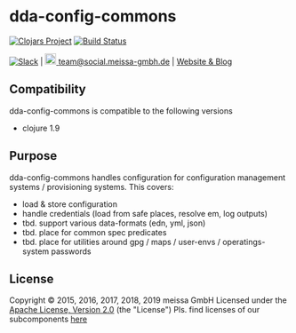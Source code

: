 # dda-config-commons
[![Clojars Project](https://img.shields.io/clojars/v/dda/dda-config-commons.svg)](https://clojars.org/dda/dda-config-commons)
[![Build Status](https://travis-ci.org/DomainDrivenArchitecture/dda-config-commons.svg?branch=master)](https://travis-ci.org/DomainDrivenArchitecture/dda-config-commons)

[![Slack](https://img.shields.io/badge/chat-clojurians-green.svg?style=flat)](https://clojurians.slack.com/messages/#dda-pallet/) | [<img src="https://meissa-gmbh.de/img/community/Mastodon_Logotype.svg" width=20 alt="team@social.meissa-gmbh.de"> team@social.meissa-gmbh.de](https://social.meissa-gmbh.de/@team) | [Website & Blog](https://domaindrivenarchitecture.org)

## Compatibility

dda-config-commons is compatible to the following versions
 * clojure 1.9

## Purpose

dda-config-commons handles configuration for configuration management systems / provisioning systems. This covers:
* load & store configuration
* handle credentials (load from safe places, resolve em, log outputs)
* tbd. support various data-formats (edn, yml, json)
* tbd. place for common spec predicates
* tbd. place for utilities around gpg / maps / user-envs / operatings-system passwords

## License

Copyright © 2015, 2016, 2017, 2018, 2019 meissa GmbH
Licensed under the [Apache License, Version 2.0](LICENSE) (the "License")
Pls. find licenses of our subcomponents [here](doc/SUBCOMPONENT_LICENSE)

